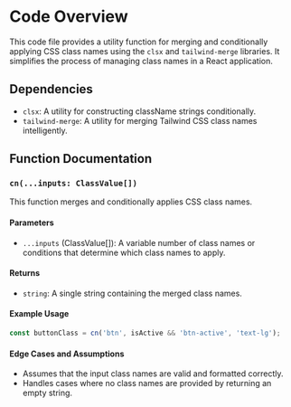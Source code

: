 # Code Overview
This code file provides a utility function for merging and conditionally applying CSS class names using the `clsx` and `tailwind-merge` libraries. It simplifies the process of managing class names in a React application.

## Dependencies
- `clsx`: A utility for constructing className strings conditionally.
- `tailwind-merge`: A utility for merging Tailwind CSS class names intelligently.

## Function Documentation

### `cn(...inputs: ClassValue[])`
This function merges and conditionally applies CSS class names.

#### Parameters
- `...inputs` (ClassValue[]): A variable number of class names or conditions that determine which class names to apply.

#### Returns
- `string`: A single string containing the merged class names.

#### Example Usage
```javascript
const buttonClass = cn('btn', isActive && 'btn-active', 'text-lg');
```

#### Edge Cases and Assumptions
- Assumes that the input class names are valid and formatted correctly.
- Handles cases where no class names are provided by returning an empty string.

